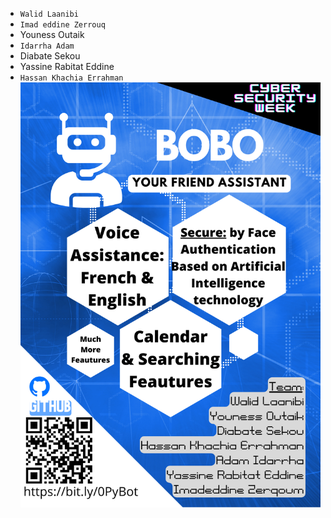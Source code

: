 * `Walid Laanibi`
* `Imad eddine Zerrouq` 
* Youness Outaik
* `Idarrha Adam`
* Diabate Sekou
* Yassine Rabitat Eddine
* `Hassan Khachia Errahman`
![](intro.png)
